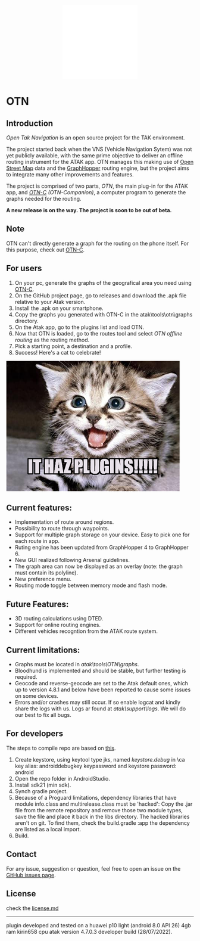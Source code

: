 <p align="center">
  <img src= https://github.com/L-Belluomini/OTN/blob/main/app/src/main/res/drawable/otn_logo_shield.png width="200" height="200">
   
<p/>


# OTN

## Introduction

*Open Tak Navigation* is an open source project for the TAK environment.

The project started back when the VNS (Vehicle Navigation Sytem) was not yet publicly available, with the same prime objective to deliver an offline routing instrument for the ATAK app.
OTN manages this making use of [Open Street Map](https://www.openstreetmap.org) data and the [GraphHopper](https://www.graphhopper.com/) routing engine, but the project aims to integrate many other improvements and features.

The project is comprised of two parts, *OTN*, the main plug-in for the ATAK app, and *[OTN-C](https://github.com/L-Belluomini/OTN-companion) (OTN-Companion)*, a computer program to generate the graphs needed for the routing.

**A new release is on the way. The project is soon to be out of beta.**

## Note

OTN can't directly generate a graph for the routing on the phone itself. For this purpose, check out [OTN-C](https://github.com/L-Belluomini/OTN-companion).

## For users

1. On your pc, generate the graphs of the geografical area you need using [OTN-C](https://github.com/L-Belluomini/OTN-companion).
2. On the GitHub project page, go to releases and download the .apk file relative to your Atak version.
3. Install the .apk on your smartphone.
4. Copy the graphs you generated with OTN-C in the atak\tools\otn\graphs directory.
5. On the Atak app, go to the plugins list and load OTN.
6. Now that OTN is loaded, go to the routes tool and select *OTN offline routing* as the routing method.
7. Pick a starting point, a destination and a profile.
8. Success! Here's a cat to celebrate!

![image](https://github.com/L-Belluomini/OTN/blob/main/img/51ZjBEW%2BqNL._AC_SX466_.jpg)

## Current features:

* Implementation of route around regions.
* Possibility to route through waypoints.
* Support for multiple graph storage on your device. Easy to pick one for each route in app.
* Ruting engine has been updated from GraphHopper 4 to GraphHopper 6.
* New GUI realized following Arsenal guidelines.
* The graph area can now be displayed as an overlay (note: the graph must contain its polyline).
* New preference menu.
* Routing mode toggle between memory mode and flash mode.

## Future Features:

* 3D routing calculations using DTED.
* Support for online routing engines.
* Different vehicles recogntion from the ATAK route system.

## Current limitations:

* Graphs must be located in *atak\tools\OTN\graphs*.
* Bloodhund is implemented and should be stable, but further testing is required.
* Geocode and reverse-geocode are set to the Atak default ones, which up to version 4.8.1 and below have been reported to cause some issues on some devices.
* Errors and/or crashes may still occur. If so enable logcat and kindly share the logs with us. Logs ar found at *atak\support\logs*. We will do our best to fix all bugs.

## For developers

The steps to compile repo are based on [this](https://www.ballantyne.online/developing-atak-plugin-101/).
1. Create keystore, using keytool type jks, named *keystore.debug* in \ca
    key alias: androiddebugkey
    keypassword and keystore password: android
2. Open the repo folder in AndroidStudio.
3. Install sdk21 (min sdk).
4. Synch gradle project.
5. Because of a Proguard limitations, dependency libraries that have module info.class and multirelease.class must be 'hacked':
    Copy the .jar file from the remote repository and remove those two module types, save the file and place it back in the libs directory.
    The hacked libraries aren't on git. To find them, check the build.gradle :app the dependency are listed as a local import.
6. Build.

## Contact

For any issue, suggestion or question, feel free to open an issue on the [GitHub issues page](https://github.com/L-Belluomini/OTN/issues).

## License

check the [license.md](https://github.com/L-Belluomini/OTN/blob/main/LICENSE)

---

plugin developed and tested on a huawei p10 light (android 8.0 API 26) 4gb ram kirin658 cpu atak version 4.7.0.3 developer build (28/07/2022).

